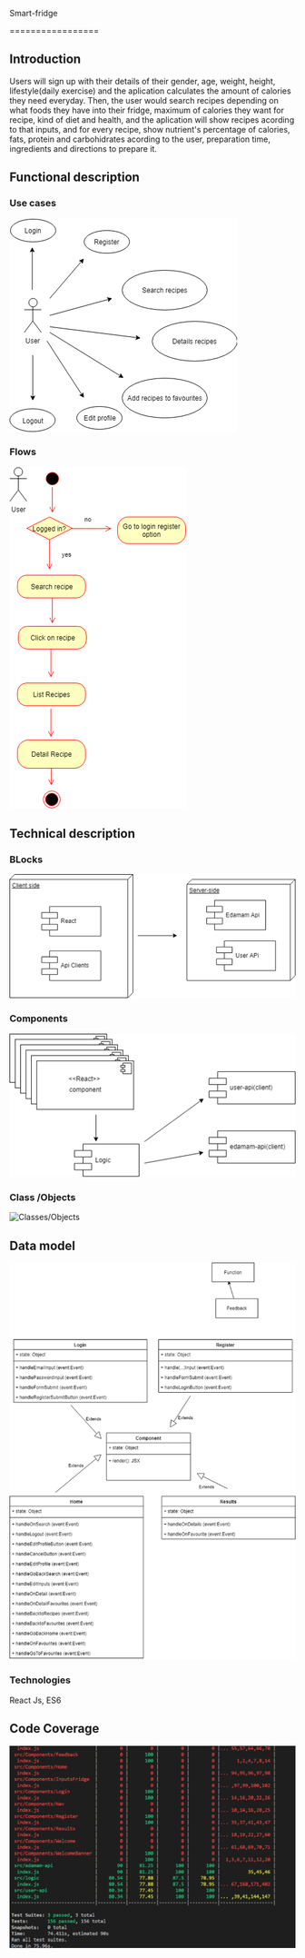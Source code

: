 Smart-fridge

=================

## Introduction

Users will sign up with their details of their gender, age, weight, height, lifestyle(daily exercise) and the aplication calculates the amount of calories they need everyday. Then, the user would search recipes depending on what foods they have into their fridge, maximum of calories they want for recipe, kind of diet and health, and the aplication will show recipes acording to that inputs, and for every recipe, show  nutrient's percentage of calories, fats, protein and carbohidrates acording to the user,  preparation time, ingredients and directions to prepare it.

## Functional description

### Use cases

![Usea cases](images/use-cases.png)

### Flows

![List recipes flow](images/recipes-flow.png)

## Technical description

### BLocks

![BLocks](images/blocks.png)

### Components

![Components](images/components.png)

### Class /Objects

![Classes/Objects](images/classes-objects.png)

## Data model

![Data model](images/class-objects.png)

### Technologies

React Js, ES6

## Code Coverage

![Test Coverage](images/test-coverage.png)



